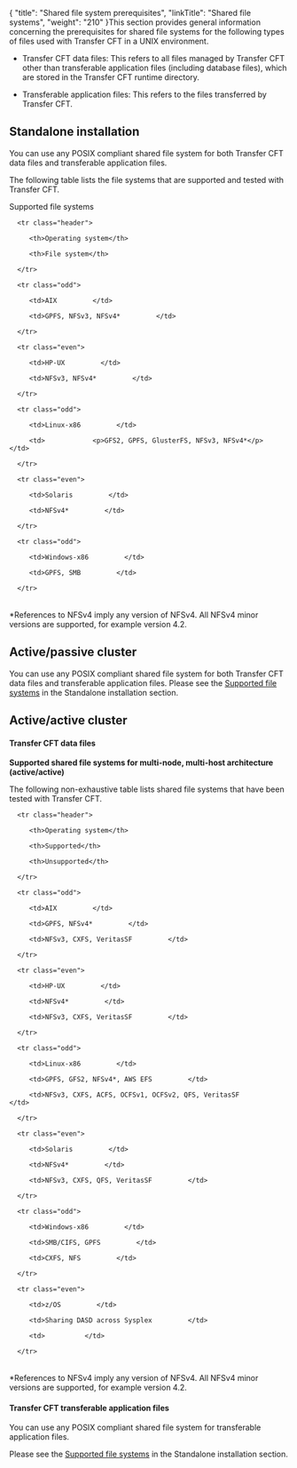 {
    "title": "Shared file system prerequisites",
    "linkTitle": "Shared file systems",
    "weight": "210"
}This section provides general information concerning the prerequisites for shared file systems for the following types of files used with Transfer CFT in a UNIX environment.

-   Transfer CFT data files: This refers to all files managed by Transfer CFT other than transferable application files (including database files), which are stored in the Transfer CFT runtime directory.
-   Transferable application files: This refers to the files transferred by Transfer CFT.

## Standalone installation

You can use any POSIX compliant shared file system for both Transfer CFT data files and transferable application files.

The following table lists the file systems that are supported and tested with Transfer CFT.

<span id="Supported_fs_win"></span>Supported file systems

<table data-cellspacing="0">
   <thead>
      <tr class="header">
         <th>Operating system</th>
         <th>File system</th>
      </tr>
   </thead>
   <tbody>
      <tr class="odd">
         <td>AIX         </td>
         <td>GPFS, NFSv3, NFSv4*         </td>
      </tr>
      <tr class="even">
         <td>HP-UX         </td>
         <td>NFSv3, NFSv4*         </td>
      </tr>
      <tr class="odd">
         <td>Linux-x86         </td>
         <td>            <p>GFS2, GPFS, GlusterFS, NFSv3, NFSv4*</p>         </td>
      </tr>
      <tr class="even">
         <td>Solaris         </td>
         <td>NFSv4*         </td>
      </tr>
      <tr class="odd">
         <td>Windows-x86         </td>
         <td>GPFS, SMB         </td>
      </tr>
   </tbody>
</table>

\*References to NFSv4 imply any version of NFSv4. All NFSv4 minor versions are supported, for example version 4.2.

## Active/passive cluster

You can use any POSIX compliant shared file system for both Transfer CFT data files and transferable application files. Please see the [Supported file systems](#Supported_fs_win) in the Standalone installation section.

## Active/active cluster

#### Transfer CFT data files

**Supported shared file systems for multi-node, multi-host architecture (active/active)**

The following non-exhaustive table lists shared file systems that have been tested with Transfer CFT.

<table data-cellspacing="0">
   <thead>
      <tr class="header">
         <th>Operating system</th>
         <th>Supported</th>
         <th>Unsupported</th>
      </tr>
   </thead>
   <tbody>
      <tr class="odd">
         <td>AIX         </td>
         <td>GPFS, NFSv4*         </td>
         <td>NFSv3, CXFS, VeritasSF         </td>
      </tr>
      <tr class="even">
         <td>HP-UX         </td>
         <td>NFSv4*         </td>
         <td>NFSv3, CXFS, VeritasSF         </td>
      </tr>
      <tr class="odd">
         <td>Linux-x86         </td>
         <td>GPFS, GFS2, NFSv4*, AWS EFS         </td>
         <td>NFSv3, CXFS, ACFS, OCFSv1, OCFSv2, QFS, VeritasSF         </td>
      </tr>
      <tr class="even">
         <td>Solaris         </td>
         <td>NFSv4*         </td>
         <td>NFSv3, CXFS, QFS, VeritasSF         </td>
      </tr>
      <tr class="odd">
         <td>Windows-x86         </td>
         <td>SMB/CIFS, GPFS         </td>
         <td>CXFS, NFS         </td>
      </tr>
      <tr class="even">
         <td>z/OS         </td>
         <td>Sharing DASD across Sysplex         </td>
         <td>          </td>
      </tr>
   </tbody>
</table>

\*References to NFSv4 imply any version of NFSv4. All NFSv4 minor versions are supported, for example version 4.2.

#### Transfer CFT transferable application files

You can use any POSIX compliant shared file system for transferable application files.

Please see the [Supported file systems](#Supported_fs_win) in the Standalone installation section.

